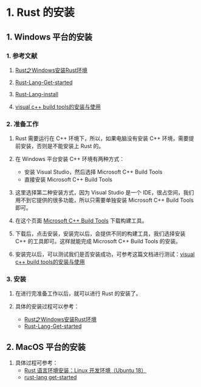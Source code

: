 # 1. Rust 的安装

## 1. Windows 平台的安装

### 1. 参考文献

1. [Rust之Windows安装Rust环境](https://blog.csdn.net/md521/article/details/108110676)

2. [Rust-Lang-Get-started](https://www.rust-lang.org/learn/get-started)

3. [Rust-Lang-install](https://www.rust-lang.org/tools/install)

4. [visual c++ build tools的安装与使用](https://blog.csdn.net/u012247418/article/details/82314129)

### 2. 准备工作

1. Rust 需要运行在 C++ 环境下，所以，如果电脑没有安装 C++ 环境，需要提前安装，否则是不能安装上 Rust 的。

2. 在 Windows 平台安装 C++ 环境有两种方式：
   - 安装 Visual Studio，然后选择 Microsoft C++ Build Tools
   - 直接安装 Microsoft C++ Build Tools

3. 这里选择第二种安装方式，因为 Visual Studio 是一个 IDE，很占空间，我们用不到它提供的很多功能，所以只需要单独安装 Microsoft C++ Build Tools 即可。

4. 在这个页面 [Microsoft C++ Build Tools](https://visualstudio.microsoft.com/visual-cpp-build-tools/) 下载构建工具。

5. 下载后，点击安装，安装完以后，会提供不同的构建工具，我们选择安装 C++ 的工具即可。这样就能完成 Microsoft C++ Build Tools 的安装。

6. 安装完以后，可以测试我们是否安装成功，可参考这篇文档进行测试：[visual c++ build tools的安装与使用](https://blog.csdn.net/u012247418/article/details/82314129)

### 3. 安装

1. 在进行完准备工作以后，就可以进行 Rust 的安装了。

2. 具体的安装过程可以参考：
   - [Rust之Windows安装Rust环境](https://blog.csdn.net/md521/article/details/108110676)
   - [Rust-Lang-Get-started](https://www.rust-lang.org/learn/get-started)

## 2. MacOS 平台的安装

1. 具体过程可参考：
   - [Rust 语言环境安装：Linux 开发环境（Ubuntu 18）](https://learnku.com/rust/wikis/29019)
   - [rust-lang get-started](https://www.rust-lang.org/learn/get-started)